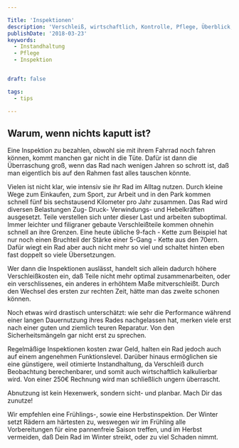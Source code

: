 ```yaml
---

Title: 'Inspektionen'
description: 'Verschleiß, wirtschaftlich, Kontrolle, Pflege, Überblick, Kosten, Unterhalt, Instandhaltung'
publishDate: '2018-03-23'
keywords:
  - Instandhaltung
  - Pflege
  - Inspektion


draft: false

tags:
  - tips

---
```



## Warum, wenn nichts kaputt ist?

Eine Inspektion zu bezahlen, obwohl sie mit ihrem Fahrrad noch fahren können, kommt manchen gar nicht in die Tüte.
Dafür ist dann die Überraschung groß, wenn das Rad nach wenigen Jahren so schrott ist, daß man eigentlich bis auf den Rahmen fast alles tauschen könnte.

Vielen ist nicht klar, wie intensiv sie ihr Rad im Alltag nutzen. Durch kleine Wege zum Einkaufen, zum Sport, zur Arbeit und in den Park kommen schnell fünf bis sechstausend Kilometer pro Jahr zusammen. Das Rad wird diversen Belastungen Zug- Druck- Verwindungs- und Hebelkräften ausgesetzt. Teile verstellen sich unter dieser Last und arbeiten suboptimal. Immer leichter und filigraner gebaute Verschleißteile kommen ohnehin schnell an ihre Grenzen. Eine heute übliche 9-fach - Kette zum Beispiel hat nur noch einen Bruchteil der Stärke einer 5-Gang - Kette aus den 70ern. Dafür wiegt ein Rad aber auch nicht mehr so viel und schaltet hinten eben fast doppelt so viele Übersetzungen.

Wer dann die Inspektionen auslässt, handelt sich allein dadurch höhere Verschleißkosten ein, daß Teile nicht mehr optimal zusammenarbeiten, oder ein verschlissenes, ein anderes in erhöhtem Maße mitverschleißt. Durch den Wechsel des ersten zur rechten Zeit, hätte man das zweite schonen können.

Noch etwas wird drastisch unterschätzt: wie sehr die Performance während einer langen Dauernutzung ihres Rades nachgelassen hat, merken viele erst nach einer guten und ziemlich teuren Reparatur. Von den Sicherheitsmängeln gar nicht erst zu sprechen.

Regelmäßige Inspektionen kosten zwar Geld, halten ein Rad jedoch auch auf einem angenehmen Funktionslevel. Darüber hinaus ermöglichen sie eine günstigere, weil otimierte Instandhaltung, da Verschleiß durch Beobachtung berechenbarer, und somit auch wirtschaftlich kalkulierbar wird. Von einer 250€ Rechnung wird man schließlich ungern überrascht.

Abnutzung ist kein Hexenwerk, sondern sicht- und planbar. Mach Dir das zunutze!

Wir empfehlen eine Frühlings-, sowie eine Herbstinspektion. Der Winter setzt Rädern am härtesten zu, weswegen wir im Frühling alle Vorbereitungen für eine pannenfreie Saison treffen, und im Herbst vermeiden, daß Dein Rad im Winter streikt, oder zu viel Schaden nimmt.
